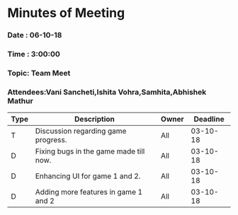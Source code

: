 # Minutes of Meeting

### Date : 06-10-18
### Time : 3:00:00
### Topic: Team Meet
### Attendees:Vani Sancheti,Ishita Vohra,Samhita,Abhishek Mathur

Type | Description | Owner | Deadline
---- | ---- | ---- | ----
T |Discussion regarding game progress.| All | 03-10-18
D |Fixing bugs in the game made till now.| All | 03-10-18
D |Enhancing UI for game 1 and 2.| All | 03-10-18
D |Adding more features in game 1 and 2| All | 03-10-18